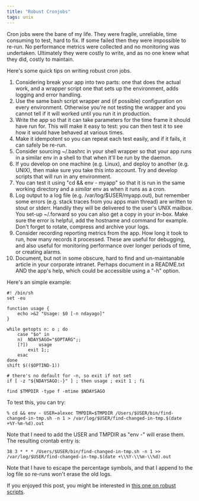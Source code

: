 ```yaml
---
title: "Robust Cronjobs"
tags: unix
---
```

<p>Cron jobs were the bane of my life. They were fragile, unreliable, time consuming to test, hard to fix. If some failed then they were impossible to re-run. No performance metrics were collected and no monitoring was undertaken. Ultimately they were costly to write, and as no one knew what they did, costly to maintain.</p>

<p>Here's some quick tips on writing robust cron jobs.</p>

<ol>
<li>Considering break your app into two parts: one that does the actual work, and a wrapper script one that sets up the environment, adds logging and error handling.</li>
<li>Use the same bash script wrapper and (if possible) configuration on every environment. Otherwise you're not testing the wrapper and you cannot tell if it will worked until you run it in production.</li>
<li>Write the app so that it can take parameters for the time frame it should have run for. This will make it easy to test: you can then test it to see how it would have behaved at various times.</li>
<li>Make it idempotent so you can repeat each test easily, and if it fails, it can safely be re-run.</li>
<li>Consider sourcing ~/.bashrc in your shell wrapper so that your app runs in a similar env in a shell to that when it'll be run by the daemon.</li>
<li>If you develop on one machine (e.g. Linux), and deploy to another (e.g. UNIX), then make sure you take this into account. Try and develop scripts that will run in any environment.</li>
<li>You can test it using "cd && env - myapp" so that it is run in the same working directory and a <I>similar</i> env as when it runs as a cron.</li>
<li>Log output to a log file (e.g. /var/log/$USER/myapp.out), but remember some errors (e.g. stack traces from you apps main thread) are written to stout or stderr. Handily they will be delivered to the user's UNIX mailbox. You set-up ~/.forward so you can also get a copy in your in-box. Make sure the error is helpful, add the hostname and command for example. Don't forget to rotate, compress and archive your logs.</li>
<li>Consider recording reporting metrics from the app. How long it took to run, how many records it processed. These are useful for debugging, and also useful for monitoring performance over longer periods of time, or creating alarms.</li>
<li>Document, but not in some obscure, hard to find and un-maintanable article in your corporate intranet. Perhaps document in a README.txt AND the app's help, which could be accessible using a "-h" option.</li>
</ol>

<p>Here's an simple example:</p>

	#! /bin/sh
	set -eu
	
	function usage {
		echo >&2 "Usage: $0 [-n ndayago]"
	}
	
	while getopts n: o ; do
		case "$o" in
		n)	NDAYSAGO="$OPTARG";;
		[?])	usage
			exit 1;;
		esac
	done
	shift $(($OPTIND-1))
	
	# there's no default for -n, so exit if not set
	if [ -z "${NDAYSAGO:-}" ] ; then usage ; exit 1 ; fi
	
	find $TMPDIR -type f -mtime $NDAYSAGO

<p>To test this, you can try:</p>

	% cd && env - USER=alexec TMPDIR=$TMPDIR /Users/$USER/bin/find-changed-in-tmp.sh -n 1 > /var/log/$USER/find-changed-in-tmp.$(date +%Y-%m-%d).out

<p>Note that I need to add the USER and TMPDIR as "env -" will erase them. The resulting crontab entry is:</p>

	38 3 * * * /Users/$USER/bin/find-changed-in-tmp.sh -n 1 >> /var/log/$USER/find-changed-in-tmp.$(date +\\%Y-\\%m-\\%d).out 

<p>Note that I have to escape the percentage symbols, and that I append to the log file so re-runs won't erase the old logs.</p>

<p>If you enjoyed this post, you might be interested in <a href="/content/tips-robust-bash-scripts">this one on robust scripts</a>.</p>
